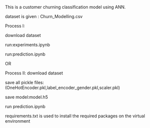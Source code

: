 This is a customer churning classification model using ANN.

dataset is given : Churn_Modelling.csv

Process I:

download dataset

run:experiments.ipynb

run:prediction.ipynb

OR

Process II:
download dataset

save all pickle files:(OneHotEncoder.pkl,label_encoder_gender.pkl,scaler.pkl)

save model:model.h5

run prediction.ipynb

requirements.txt is used to install the required packages on the virtual environment
